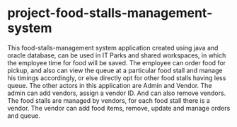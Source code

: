 # project-food-stalls-management-system
This food-stalls-management system application created using java and oracle database, can be used in IT Parks and shared workspaces, in which the employee time for food will be saved.
The employee can order food for pickup, and also can view the queue at a particular food stall and manage his timings accordingly, or else directly opt for other food stalls having less queue.
The other actors in this application are Admin and Vendor.
The admin can add vendors, assign a vendor ID. And can also remove vendors.
The food stalls are managed by vendors, for each food stall there is a vendor. The vendor can add food items, remove, update and manage orders and queue.
